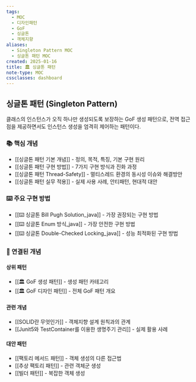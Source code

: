 ```yaml
---
tags:
  - MOC
  - 디자인패턴
  - GoF
  - 싱글톤
  - 객체지향
aliases:
  - Singleton Pattern MOC
  - 싱글톤 패턴 MOC
created: 2025-01-16
title: 🏛️ 싱글톤 패턴
note-type: MOC
cssclasses: dashboard
---
```


## 싱글톤 패턴 (Singleton Pattern)

클래스의 인스턴스가 오직 하나만 생성되도록 보장하는 GoF 생성 패턴으로, 전역 접근점을 제공하면서도 인스턴스 생성을 엄격히 제어하는 패턴이다.

### 📚 핵심 개념

- [[싱글톤 패턴 기본 개념]] - 정의, 목적, 특징, 기본 구현 원리
- [[싱글톤 패턴 구현 방법]] - 7가지 구현 방식과 진화 과정
- [[싱글톤 패턴 Thread-Safety]] - 멀티스레드 환경의 동시성 이슈와 해결방안
- [[싱글톤 패턴 실무 적용]] - 실제 사용 사례, 안티패턴, 현대적 대안

### ⌨️ 주요 구현 방법

- [[⌨️ 싱글톤 Bill Pugh Solution_java]] - 가장 권장되는 구현 방법
- [[⌨️ 싱글톤 Enum 방식_java]] - 가장 안전한 구현 방법
- [[⌨️ 싱글톤 Double-Checked Locking_java]] - 성능 최적화된 구현 방법

### 🔗 연결된 개념

#### 상위 패턴
- [[🏛️ GoF 생성 패턴]] - 생성 패턴 카테고리
- [[🏛️ GoF 디자인 패턴]] - 전체 GoF 패턴 개요

#### 관련 개념
- [[SOLID란 무엇인가]] - 객체지향 설계 원칙과의 관계
- [[Junit5와 TestContainer를 이용한 생명주기 관리]] - 실제 활용 사례

#### 대안 패턴
- [[팩토리 메서드 패턴]] - 객체 생성의 다른 접근법
- [[추상 팩토리 패턴]] - 관련 객체군 생성
- [[빌더 패턴]] - 복잡한 객체 생성
